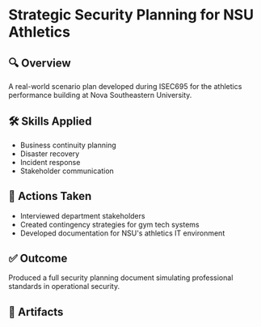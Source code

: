 # Strategic Security Planning for NSU Athletics

## 🔍 Overview
A real-world scenario plan developed during ISEC695 for the athletics performance building at Nova Southeastern University.

## 🛠️ Skills Applied
- Business continuity planning
- Disaster recovery
- Incident response
- Stakeholder communication

## 📌 Actions Taken
- Interviewed department stakeholders
- Created contingency strategies for gym tech systems
- Developed documentation for NSU's athletics IT environment

## ✅ Outcome
Produced a full security planning document simulating professional standards in operational security.

## 📎 Artifacts
